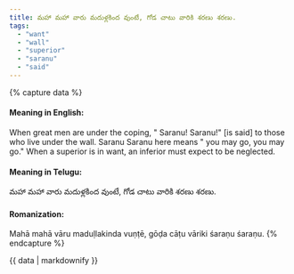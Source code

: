 ```yaml
---
title: మహా మహా వారు మదుళ్లకింద వుంటే, గోడ చాటు వారికి శరణు శరణు.
tags:
  - "want"
  - "wall"
  - "superior"
  - "saranu"
  - "said"
---
```


{% capture data %}
#### Meaning in English:
When great men are under the coping, " Saranu! Saranu!" [is said] to those who live under the wall.
Saranu Saranu here means " you may go, you may go."
When a superior is in want, an inferior must expect to be neglected.

#### Meaning in Telugu:
మహా మహా వారు మదుళ్లకింద వుంటే, గోడ చాటు వారికి శరణు శరణు.

#### Romanization:
Mahā mahā vāru maduḷlakinda vuṇṭē, gōḍa cāṭu vāriki śaraṇu śaraṇu.
{% endcapture %}

{{ data | markdownify }}

